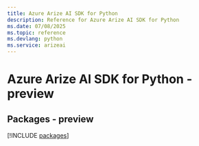 ```yaml
---
title: Azure Arize AI SDK for Python
description: Reference for Azure Arize AI SDK for Python
ms.date: 07/08/2025
ms.topic: reference
ms.devlang: python
ms.service: arizeai
---
```

# Azure Arize AI SDK for Python - preview
## Packages - preview
[!INCLUDE [packages](arize-ai-index.md)]